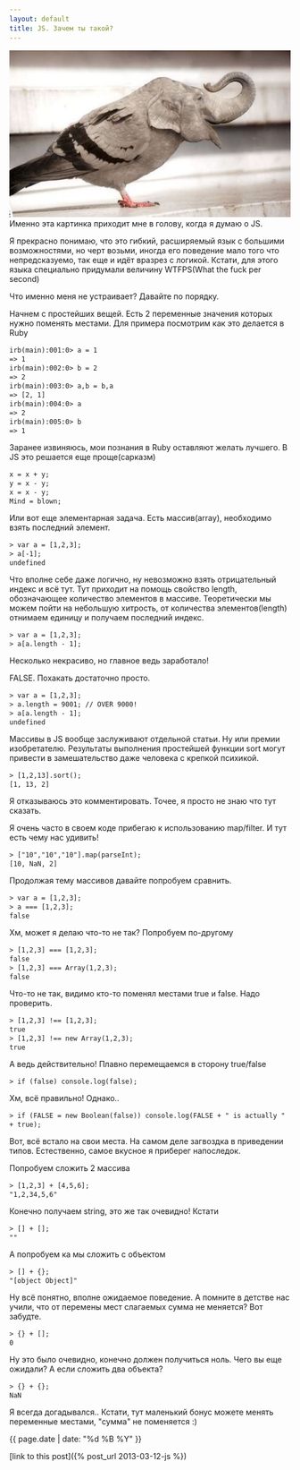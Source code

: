 ```yaml
---
layout: default
title: JS. Зачем ты такой?
---
```


![Birdphant](/assets/img/birdphant.jpg)
Именно эта картинка приходит мне в голову, когда я думаю о JS.

Я прекрасно понимаю, что это гибкий, расширяемый язык с большими возможностями, но черт возьми, иногда его поведение мало того что непредсказуемо, так еще и идёт вразрез с логикой. Кстати, для этого языка специально придумали величину WTFPS(What the fuck per second)

Что именно меня не устраивает? Давайте по порядку.

Начнем с простейших вещей. Есть 2 переменные значения которых нужно поменять местами. Для примера посмотрим как это делается в Ruby

    irb(main):001:0> a = 1
    => 1
    irb(main):002:0> b = 2
    => 2
    irb(main):003:0> a,b = b,a
    => [2, 1]
    irb(main):004:0> a
    => 2
    irb(main):005:0> b
    => 1

Заранее извиняюсь, мои познания в Ruby оставляют желать лучшего.
В JS это решается еще проще(сарказм)

    x = x + y;
    y = x - y;
    x = x - y;
    Mind = blown;

Или вот еще элементарная задача. Есть массив(array), необходимо взять последний элемент.

    > var a = [1,2,3];
    > a[-1];
    undefined

Что вполне себе даже логично, ну невозможно взять отрицательный индекс и всё тут. Тут приходит на помощь свойство length, обозначающее количество элементов в массиве. Теоретически мы можем пойти на небольшую хитрость, от количества элементов(length) отнимаем единицу и получаем последний индекс.

    > var a = [1,2,3];
    > a[a.length - 1];

Несколько некрасиво, но главное ведь заработало!

FALSE. Похакать достаточно просто.

    > var a = [1,2,3];
    > a.length = 9001; // OVER 9000!
    > a[a.length - 1];
    undefined

Массивы в JS вообще заслуживают отдельной статьи. Ну или премии изобретателю. Результаты выполнения простейшей функции sort могут привести в замешательство даже человека с крепкой психикой.

    > [1,2,13].sort();
    [1, 13, 2]

Я отказываюсь это комментировать. Точее, я просто не знаю что тут сказать.

Я очень часто в своем коде прибегаю к использованию map/filter. И тут есть чему нас удивить!

    > ["10","10","10"].map(parseInt);
    [10, NaN, 2]

Продолжая тему массивов давайте попробуем сравнить.

    > var a = [1,2,3];
    > a === [1,2,3];
    false

Хм, может я делаю что-то не так? Попробуем по-другому

    > [1,2,3] === [1,2,3];
    false
    > [1,2,3] === Array(1,2,3);
    false

Что-то не так, видимо кто-то поменял местами true и false. Надо проверить.

    > [1,2,3] !== [1,2,3];
    true
    > [1,2,3] !== new Array(1,2,3);
    true

А ведь действительно! Плавно перемещаемся в сторону true/false

    > if (false) console.log(false);

Хм, всё правильно! Однако..

    > if (FALSE = new Boolean(false)) console.log(FALSE + " is actually " + true);

Вот, всё встало на свои места. На самом деле загвоздка в приведении типов. Естественно, самое вкусное я приберег напоследок.

Попробуем сложить 2 массива

    > [1,2,3] + [4,5,6];
    "1,2,34,5,6"

Конечно получаем string, это же так очевидно! Кстати

    > [] + [];
    ""

А попробуем ка мы сложить с объектом

    > [] + {};
    "[object Object]"

Ну всё понятно, вполне ожидаемое поведение. А помните в детстве нас учили, что от перемены мест слагаемых сумма не меняется? Вот забудте.

    > {} + [];
    0

Ну это было очевидно, конечно должен получиться ноль. Чего вы еще ожидали? А если сложить два объекта?

    > {} + {};
    NaN

Я всегда догадывался.. Кстати, тут маленький бонус можете менять переменные местами, "сумма" не поменяется :)

{{ page.date | date: "%d %B %Y" }}

[link to this post]({% post_url 2013-03-12-js %})
